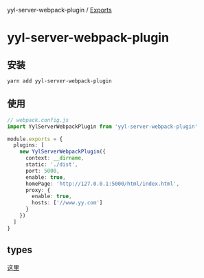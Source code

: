 yyl-server-webpack-plugin / [Exports](modules.md)

# yyl-server-webpack-plugin

## 安装

```
yarn add yyl-server-webpack-plugin
```

## 使用

```typescript
// webpack.config.js
import YylServerWebpackPlugin from 'yyl-server-webpack-plugin'

module.exports = {
  plugins: [
    new YylServerWebpackPlugin({
      context: __dirname,
      static: './dist',
      port: 5000,
      enable: true,
      homePage: 'http://127.0.0.1:5000/html/index.html',
      proxy: {
        enable: true,
        hosts: ['//www.yy.com']
      }
    })
  ]
}
```

## types

[这里](./docs/modules.md)
